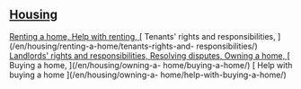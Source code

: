 ##  [ Housing ](/en/housing/)

[ Renting a home, ](/en/housing/renting-a-home/) [ Help with renting,
](/en/housing/renting-a-home/help-with-renting/) [ Tenants' rights and
responsibilities, ](/en/housing/renting-a-home/tenants-rights-and-
responsibilities/) [ Landlords' rights and responsibilities,
](/en/housing/renting-a-home/landlords-rights-and-responsibilities/) [
Resolving disputes, ](/en/housing/renting-a-home/resolving-disputes/) [ Owning
a home, ](/en/housing/owning-a-home/) [ Buying a home, ](/en/housing/owning-a-
home/buying-a-home/) [ Help with buying a home ](/en/housing/owning-a-
home/help-with-buying-a-home/)
